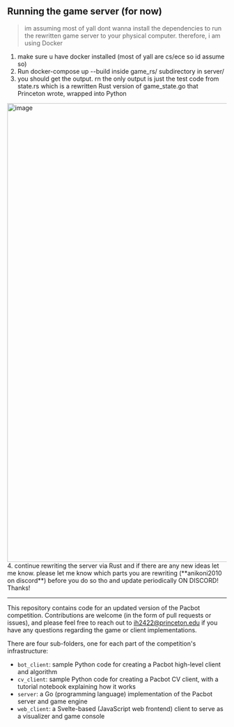 ## Running the game server (for now)

>im assuming most of yall dont wanna install the dependencies to run the rewritten game server to your physical computer. therefore, i am using Docker

1. make sure u have docker installed (most of yall are cs/ece so id assume so)
2. Run docker-compose up --build inside game_rs/ subdirectory in server/
3. you should get the output. rn the only output is just the test code from state.rs which is a rewritten Rust version of game_state.go that Princeton wrote, wrapped into Python
<img width="1919" height="1055" alt="image" src="https://github.com/user-attachments/assets/7a7496d5-ee36-4a02-a4e5-a80dd19d4ac7" />
4. continue rewriting the server via Rust and if there are any new ideas let me know. please let me know which parts you are rewriting (**anikoni2010 on discord**) before you do so tho and update periodically ON DISCORD! Thanks!

---------------------------
This repository contains code for an updated version of the Pacbot competition. Contributions are welcome (in the form of pull requests or issues), and please feel free to reach out to ih2422@princeton.edu if you have any questions regarding the game or client implementations.

There are four sub-folders, one for each part of the competition's infrastructure:
* `bot_client`: sample Python code for creating a Pacbot high-level client and algorithm
* `cv_client`: sample Python code for creating a Pacbot CV client, with a tutorial notebook explaining how it works
* `server`: a Go (programming language) implementation of the Pacbot server and game engine
* `web_client`: a Svelte-based (JavaScript web frontend) client to serve as a visualizer and game console
